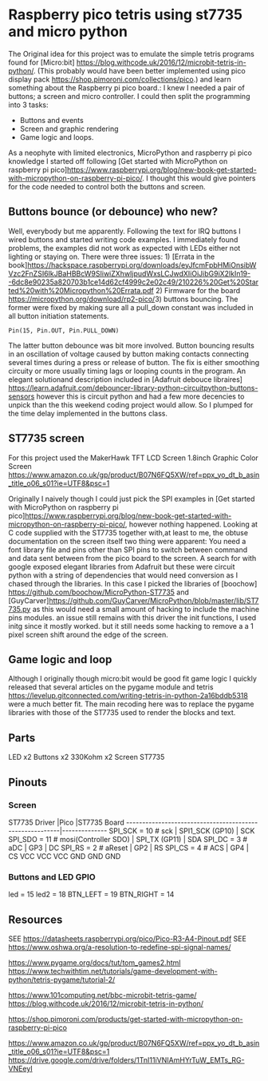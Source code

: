# Raspberry pico tetris using st7735 and micro python

The Original idea for this project was to emulate the simple tetris programs found for [Micro:bit] <https://blog.withcode.uk/2016/12/microbit-tetris-in-python/>.
(This probably would have been better implemented using pico display pack <https://shop.pimoroni.com/collections/pico>.) and learn something  about the Raspberry pi pico board.:
I knew I needed a pair of buttons; a screen and micro controller. I could then split the programming into
3 tasks:

* Buttons and events
* Screen and graphic rendering
* Game logic and loops.

As a neophyte with limited  electronics, MicroPython and raspberry pi pico knowledge I started off following [Get started with MicroPython on raspberry pi pico]<https://www.raspberrypi.org/blog/new-book-get-started-with-micropython-on-raspberry-pi-pico/>.
 I thought this would give pointers for the code needed to control both the buttons and screen.

 ## Buttons bounce (or debounce) who new?

Well, everybody but me apparently. Following the text for IRQ buttons I wired buttons and started writing code examples. I immediately found problems, the examples did not work as expected with LEDs either not lighting or staying on. There were three issues: 1) [Errata in the book]<https://hackspace.raspberrypi.org/downloads/eyJfcmFpbHMiOnsibWVzc2FnZSI6IkJBaHBBcW9SIiwiZXhwIjpudWxsLCJwdXIiOiJibG9iX2lkIn19--6dc8e90235a820703b1ce14d62cf4999c2e02c49/210226%20Get%20Started%20with%20Micropython%20Errata.pdf> 2) Firmware for the board <https://micropython.org/download/rp2-pico/>3) buttons bouncing.
The former were fixed by making sure all a pull_down constant was included in all button initiation statements.
```
Pin(15, Pin.OUT, Pin.PULL_DOWN)
```

The latter button debounce  was bit more involved.  Button bouncing  results in an oscillation of voltage caused by button making contacts connecting several times during a press or release of button. The fix is either smoothing circuity or more usually timing  lags or looping counts in the program.
An elegant solutionand description included in [Adafruit debouce libraires] <https://learn.adafruit.com/debouncer-library-python-circuitpython-buttons-sensors> however this is circuit python and had a few more decencies to unpick than the this weekend coding project would allow.
So I plumped for the time delay implemented in the buttons class.

## ST7735 screen

For this project used the MakerHawk TFT LCD Screen 1.8inch Graphic Color Screen <https://www.amazon.co.uk/gp/product/B07N6FQ5XW/ref=ppx_yo_dt_b_asin_title_o06_s01?ie=UTF8&psc=1>

Originally I naively though I could just pick the SPI examples  in [Get started with MicroPython on raspberry pi pico]<https://www.raspberrypi.org/blog/new-book-get-started-with-micropython-on-raspberry-pi-pico/>, however nothing happened.
Looking at C code supplied with the ST7735 together with,at least to me, the obtuse documentation on the screen itself two thing were apparent: You need a font library file and  pins other than
SPI pins to switch between command and data sent between from the pico board to the screen.
A search for with google exposed elegant libraries from Adafruit but these were circuit python with a string of dependencies that would need conversion as I chased through the libraries.
In this case I picked the libraries of [boochow] <https://github.com/boochow/MicroPython-ST7735> and [GuyCarver]<https://github.com/GuyCarver/MicroPython/blob/master/lib/ST7735.py> as this would need a small amount of hacking to include the machine pins modules. an issue still remains with this driver
 the init functions, I used initg since it mostly worked. but it still needs some hacking to remove a
 a 1 pixel screen shift around the edge of the screen.
## Game logic and loop

Although I originally though micro:bit would be good fit game logic I quickly released that several articles on the pygame module and tetris <https://levelup.gitconnected.com/writing-tetris-in-python-2a16bddb5318> were a much better fit. The main recoding here was to replace the pygame libraries with those of the ST7735 used to render the blocks and text.

## Parts
LED     x2
Buttons x2
330Kohm x2
Screen ST7735

## Pinouts

### Screen
ST7735 Driver                      |Pico               |ST7735 Board
---------------------------------------------------------|--------------
SPI_SCK = 10 # sck                   |  SPI1_SCK (GP10)  |  SCK
SPI_SDO = 11 # mosi(Controller SDO)  |  SPI_TX   (GP11)  |  SDA
SPI_DC = 3  # aDC                    |  GP3              |  DC
SPI_RS = 2  # aReset                 |  GP2              |  RS
SPI_CS = 4  # ACS                    |  GP4              |  CS
VCC                                     VCC                 VCC
GND                                     GND                 GND

### Buttons and LED GPIO

led = 15
led2 = 18
BTN_LEFT =  19
BTN_RIGHT = 14

## Resources
SEE <https://datasheets.raspberrypi.org/pico/Pico-R3-A4-Pinout.pdf>
 SEE <https://www.oshwa.org/a-resolution-to-redefine-spi-signal-names/>

 https://www.pygame.org/docs/tut/tom_games2.html
 https://www.techwithtim.net/tutorials/game-development-with-python/tetris-pygame/tutorial-2/

 https://www.101computing.net/bbc-microbit-tetris-game/
 https://blog.withcode.uk/2016/12/microbit-tetris-in-python/

 https://shop.pimoroni.com/products/get-started-with-micropython-on-raspberry-pi-pico


https://www.amazon.co.uk/gp/product/B07N6FQ5XW/ref=ppx_yo_dt_b_asin_title_o06_s01?ie=UTF8&psc=1
https://drive.google.com/drive/folders/1TnI11iVNIAmHYrTuW_EMTs_RG-VNEeyI